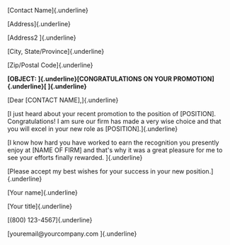 [Contact Name]{.underline}

[Address]{.underline}

[Address2 ]{.underline}

[City, State/Province]{.underline}

[Zip/Postal Code]{.underline}

**[OBJECT: ]{.underline}[CONGRATULATIONS ON YOUR PROMOTION]{.underline}[
]{.underline}**

[Dear \[CONTACT NAME\],]{.underline}

[I just heard about your recent promotion to the position of
\[POSITION\]. Congratulations! I am sure our firm has made a very wise
choice and that you will excel in your new role as
\[POSITION\].]{.underline}

[I know how hard you have worked to earn the recognition you presently
enjoy at \[NAME OF FIRM\] and that's why it was a great pleasure for me
to see your efforts finally rewarded. ]{.underline}

[Please accept my best wishes for your success in your new
position.]{.underline}

[Your name]{.underline}

[Your title]{.underline}

[(800) 123-4567]{.underline}

[youremail\@yourcompany.com ]{.underline}
